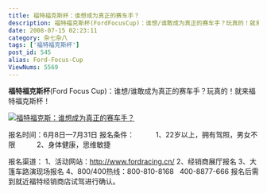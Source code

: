 ```yaml
---
title: 福特福克斯杯：谁想成为真正的赛车手？
description: 福特福克斯杯(FordFocusCup)：谁想/谁敢成为真正的赛车手？玩真的！就来福特福克斯杯！报名时间：6月8日—7月31日报名条件：         1、22岁以上，拥有驾照，男女不限         2、身体健康，思维敏捷报名渠道：1、活动网站：http://www.fordracing.cn/2、经销商展厅报名3、大篷车路演现场报名4、800/400热线：800-810-8168  400-8877-666报名后需到就近福特经销商店试驾进行确认。
date: 2008-07-15 02:23:11
category: 杂七杂八
tags: ['福特福克斯杯']
post_id: 545
alias: Ford-Focus-Cup
ViewNums: 5569
---
```


**福特福克斯杯**(Ford Focus Cup)：谁想/谁敢成为真正的赛车手？玩真的！就来福特福克斯杯！

[![福特福克斯：谁想成为真正的赛车手？](http://i3.6.cn/cvbnm/e9/79/e2/d0a3da14bed93ec89bd0d139ea698b2a.jpg "福特福克斯杯：谁想成为真正的赛车手？")](http://i3.6.cn/cvbnm/e9/79/e2/d0a3da14bed93ec89bd0d139ea698b2a.jpg)

报名时间：6月8日—7月31日
报名条件：
          1、22岁以上，拥有驾照，男女不限
          2、身体健康，思维敏捷

报名渠道：
1、活动网站：<http://www.fordracing.cn/>
2、经销商展厅报名
3、大篷车路演现场报名
4、800/400热线：800-810-8168   400-8877-666
报名后需到就近福特经销商店试驾进行确认。

